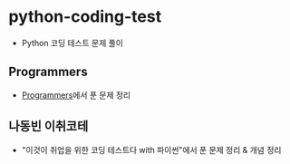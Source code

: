 # python-coding-test
- Python 코딩 테스트 문제 풀이

## Programmers
- [Programmers](https://programmers.co.kr/)에서 푼 문제 정리

## 나동빈 이취코테
- "이것이 취업을 위한 코딩 테스트다 with 파이썬"에서 푼 문제 정리 & 개념 정리
